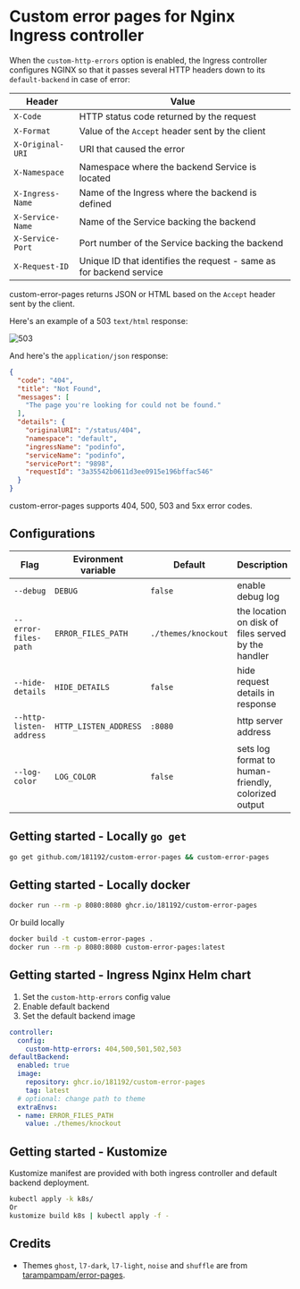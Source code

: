 # Custom error pages for Nginx Ingress controller

When the `custom-http-errors` option is enabled, the Ingress controller configures NGINX so
that it passes several HTTP headers down to its `default-backend` in case of error:

| Header           | Value                                                               |
| ---------------- | ------------------------------------------------------------------- |
| `X-Code`         | HTTP status code returned by the request                            |
| `X-Format`       | Value of the `Accept` header sent by the client                     |
| `X-Original-URI` | URI that caused the error                                           |
| `X-Namespace`    | Namespace where the backend Service is located                      |
| `X-Ingress-Name` | Name of the Ingress where the backend is defined                    |
| `X-Service-Name` | Name of the Service backing the backend                             |
| `X-Service-Port` | Port number of the Service backing the backend                      |
| `X-Request-ID`   | Unique ID that identifies the request - same as for backend service |

custom-error-pages returns JSON or HTML based on the `Accept` header sent by the client.

Here's an example of a 503 `text/html` response:

![503](images/503.gif)

And here's the `application/json` response:

```json
{
  "code": "404",
  "title": "Not Found",
  "messages": [
    "The page you're looking for could not be found."
  ],
  "details": {
    "originalURI": "/status/404",
    "namespace": "default",
    "ingressName": "podinfo",
    "serviceName": "podinfo",
    "servicePort": "9898",
    "requestId": "3a35542b0611d3ee0915e196bffac546"
  }
}
```

custom-error-pages supports 404, 500, 503 and 5xx error codes.

## Configurations

| Flag                    | Evironment variable   | Default             | Description                                         |
|-------------------------|-----------------------|---------------------|-----------------------------------------------------|
| `--debug`               | `DEBUG`               | `false`             | enable debug log                                    |
| `--error-files-path`    | `ERROR_FILES_PATH`    | `./themes/knockout` | the location on disk of files served by the handler |
| `--hide-details`        | `HIDE_DETAILS`        | `false`             | hide request details in response                    |
| `--http-listen-address` | `HTTP_LISTEN_ADDRESS` | `:8080`             | http server address                                 |
| `--log-color`           | `LOG_COLOR`           | `false`             | sets log format to human-friendly, colorized output |

## Getting started - Locally `go get`

```bash
go get github.com/181192/custom-error-pages && custom-error-pages
```

## Getting started - Locally docker

```bash
docker run --rm -p 8080:8080 ghcr.io/181192/custom-error-pages
```

Or build locally

```bash
docker build -t custom-error-pages .
docker run --rm -p 8080:8080 custom-error-pages:latest
```

## Getting started - Ingress Nginx Helm chart

1. Set the `custom-http-errors` config value
2. Enable default backend
3. Set the default backend image

```yaml
controller:
  config:
    custom-http-errors: 404,500,501,502,503
defaultBackend:
  enabled: true
  image:
    repository: ghcr.io/181192/custom-error-pages
    tag: latest
  # optional: change path to theme
  extraEnvs:
  - name: ERROR_FILES_PATH
    value: ./themes/knockout
```

## Getting started - Kustomize

Kustomize manifest are provided with both ingress controller and default backend deployment.

```bash
kubectl apply -k k8s/
Or
kustomize build k8s | kubectl apply -f -
```

## Credits

- Themes `ghost`, `l7-dark`, `l7-light`, `noise` and `shuffle` are from [tarampampam/error-pages](https://github.com/tarampampam/error-pages).
